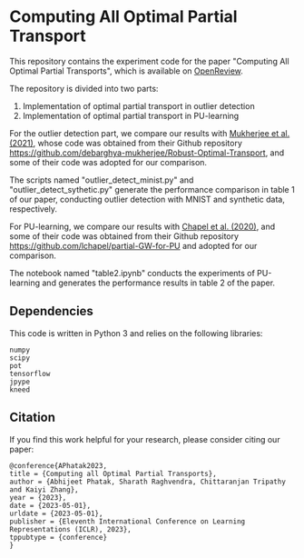 # Computing All Optimal Partial Transport

This repository contains the experiment code for the paper "Computing All Optimal Partial Transports", which is available on [OpenReview](https://openreview.net/forum?id=gwcQajoXNF).

The repository is divided into two parts:
<ol>
    <li>Implementation of optimal partial transport in outlier detection</li>
    <li>Implementation of optimal partial transport in PU-learning</li>
</ol>

For the outlier detection part, we compare our results with [Mukherjee et al. (2021)](https://arxiv.org/abs/2012.07363), whose code was obtained from their Github repository https://github.com/debarghya-mukherjee/Robust-Optimal-Transport, and some of their code was adopted for our comparison.

The scripts named "outlier_detect_minist.py" and "outlier_detect_sythetic.py" generate the performance comparison in table 1 of our paper, conducting outlier detection with MNIST and synthetic data, respectively.

For PU-learning, we compare our results with [Chapel et al. (2020)](https://arxiv.org/abs/2002.08276), and some of their code was obtained from their Github repository https://github.com/lchapel/partial-GW-for-PU and adopted for our comparison.

The notebook named "table2.ipynb" conducts the experiments of PU-learning and generates the performance results in table 2 of the paper.

## Dependencies

This code is written in Python 3 and relies on the following libraries:
```
numpy
scipy
pot
tensorflow
jpype
kneed
```

## Citation

If you find this work helpful for your research, please consider citing our paper:
```
@conference{APhatak2023,
title = {Computing all Optimal Partial Transports},
author = {Abhijeet Phatak, Sharath Raghvendra, Chittaranjan Tripathy and Kaiyi Zhang},
year = {2023},
date = {2023-05-01},
urldate = {2023-05-01},
publisher = {Eleventh International Conference on Learning Representations (ICLR), 2023},
tppubtype = {conference}
}
```